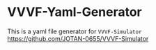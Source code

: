# VVVF-Yaml-Generator
This is a yaml file generator for `VVVF-Simulator`<br>
https://github.com/JOTAN-0655/VVVF-Simulator<br>
